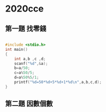 # 2020cce

## 第一題 找零錢
```c

#include <stdio.h>
int main()
{
	int a,b ,c ,d;
	scanf("%d",&a);
	b=a/50;
	c=a%50/5;
	d=a%50%5/1;
	printf("%d=50*%d+5*%d+1*%d\n",a,b,c,d);
}
```

## 第二題 因數個數
